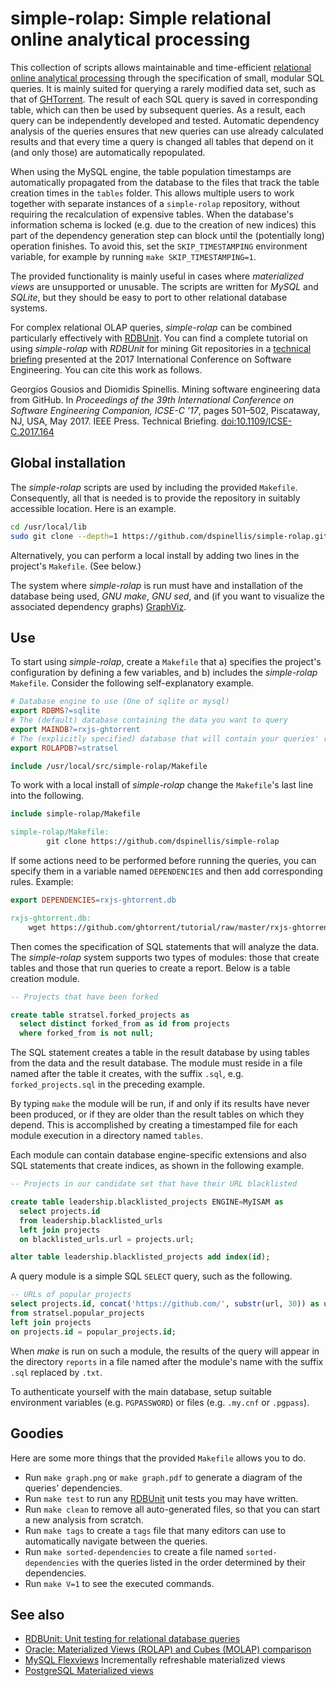 # simple-rolap: Simple relational online analytical processing

This collection of scripts allows maintainable and time-efficient
[relational online analytical processing](https://en.wikipedia.org/wiki/Online_analytical_processing#Relational_OLAP_.28ROLAP.29) through the
specification of small, modular SQL queries.
It is mainly suited for querying a rarely modified data set,
such as that of [GHTorrent](http://ghtorrent.org/).
The result of each SQL query is saved in corresponding table,
which can then be used by subsequent queries.
As a result, each query can be independently developed and tested.
Automatic dependency analysis of the queries ensures that
new queries can use already calculated results and that every
time a query is changed all tables that depend on it (and only those)
are automatically repopulated.

When using the MySQL engine, the table population timestamps are
automatically propagated from the database to the files that track
the table creation times in the `tables` folder.
This allows multiple users to work together with separate instances
of a `simple-rolap` repository, without requiring the recalculation
of expensive tables.
When the database's information schema is locked (e.g. due to the creation
of new indices) this part of the dependency generation step can block
until the (potentially long) operation finishes.
To avoid this, set the `SKIP_TIMESTAMPING` environment variable,
for example by running `make SKIP_TIMESTAMPING=1`.

The provided functionality is mainly useful in cases where *materialized views*
are unsupported or unusable.
The scripts are written for *MySQL* and *SQLite*,
but they should be easy to port to other relational database systems.

For complex relational OLAP queries, *simple-rolap* can be combined particularly
effectively with [RDBUnit](https://github.com/dspinellis/rdbunit).
You can find a complete tutorial on using *simple-rolap* with *RDBUnit*
for mining Git repositories in a
[technical briefing](https://www.spinellis.gr/git-mine-briefing/)
presented at the 2017 International Conference on Software Engineering.
You can cite this work as follows.

Georgios Gousios and Diomidis Spinellis. Mining software engineering data from GitHub. In *Proceedings of the 39th International Conference on Software Engineering Companion, ICSE-C '17*, pages 501–502, Piscataway, NJ, USA, May 2017. IEEE Press. Technical Briefing. [doi:10.1109/ICSE-C.2017.164](https://dx.doi.org/10.1109%2FICSE-C.2017.164)

## Global installation
The *simple-rolap* scripts are used by including the provided `Makefile`.
Consequently, all that is needed is to provide the repository in suitably
accessible location.
Here is an example.
```sh
cd /usr/local/lib
sudo git clone --depth=1 https://github.com/dspinellis/simple-rolap.git
```

Alternatively, you can perform a local install by adding two lines in
the project's `Makefile`. (See below.)

The system where *simple-rolap* is run must have and installation of the
database being used, *GNU make*, *GNU sed*,
and (if you want to visualize the associated dependency graphs)
[GraphViz](http://graphviz.org/).

## Use

To start using *simple-rolap*, create a `Makefile` that
a) specifies the project's configuration by defining a few variables,
and b) includes the *simple-rolap* `Makefile`.
Consider the following self-explanatory example.
```Makefile
# Database engine to use (One of sqlite or mysql)
export RDBMS?=sqlite
# The (default) database containing the data you want to query
export MAINDB?=rxjs-ghtorrent
# The (explicitly specified) database that will contain your queries' results
export ROLAPDB?=stratsel

include /usr/local/src/simple-rolap/Makefile
```

To work with a local install of *simple-rolap* change the `Makefile`'s
last line into the following.
```Makefile
include simple-rolap/Makefile

simple-rolap/Makefile:
        git clone https://github.com/dspinellis/simple-rolap
```

If some actions need to be performed before running the queries,
you can specify them in a variable named `DEPENDENCIES` and then
add corresponding rules.
Example:
```Makefile
export DEPENDENCIES=rxjs-ghtorrent.db

rxjs-ghtorrent.db:
	wget https://github.com/ghtorrent/tutorial/raw/master/rxjs-ghtorrent.db
```

Then comes the specification of SQL statements that will analyze the data.
The *simple-rolap* system supports two types of modules:
those that create tables and those that run queries to create a report.
Below is a table creation module.

```sql
-- Projects that have been forked

create table stratsel.forked_projects as
  select distinct forked_from as id from projects
  where forked_from is not null;
```

The SQL statement creates a table in the result database by using tables
from the data and the result database.
The module must reside in a file named after the table it creates,
with the suffix `.sql`, e.g. `forked_projects.sql` in the preceding example.

By typing `make` the module will be run, if and only if its results have never
been produced, or if they are older than the result tables on which they
depend.
This is accomplished by creating a timestamped file for each module
execution in a directory named `tables`.

Each module can contain database engine-specific extensions and also SQL
statements that create indices, as shown in the following example.
```sql
-- Projects in our candidate set that have their URL blacklisted

create table leadership.blacklisted_projects ENGINE=MyISAM as
  select projects.id
  from leadership.blacklisted_urls
  left join projects
  on blacklisted_urls.url = projects.url;

alter table leadership.blacklisted_projects add index(id);
```

A query module is a simple SQL `SELECT` query, such as the following.
```sql
-- URLs of popular projects
select projects.id, concat('https://github.com/', substr(url, 30)) as url
from stratsel.popular_projects
left join projects
on projects.id = popular_projects.id;
```

When *make* is run on such a module, the results of the query will
appear in the directory `reports` in a file named after the module's name
with the suffix `.sql` replaced by `.txt`.

To authenticate yourself with the main database, setup suitable
environment variables (e.g. `PGPASSWORD`) or files (e.g. `.my.cnf`
or `.pgpass`).

## Goodies
Here are some more things that the provided `Makefile` allows you to do.

* Run `make graph.png` or `make graph.pdf` to generate a diagram of the
queries' dependencies.
* Run `make test` to run any [RDBUnit](https://github.com/dspinellis/rdbunit)
unit tests you may have written.
* Run `make clean` to remove all auto-generated files, so that you can
start a new analysis from scratch.
* Run `make tags` to create a `tags` file that many editors can use
to automatically navigate between the queries.
* Run `make sorted-dependencies` to create a file named `sorted-dependencies`
with the queries listed in the order determined by their dependencies.
* Run `make V=1` to see the executed commands.

## See also
* [RDBUnit: Unit testing for relational database queries](https://github.com/dspinellis/rdbunit)
* [Oracle: Materialized Views (ROLAP) and Cubes (MOLAP) comparison](http://gerardnico.com/wiki/database/oracle/pre_compute_operations)
* [MySQL Flexviews](https://github.com/greenlion/swanhart-tools) Incrementally refreshable materialized views
* [PostgreSQL Materialized views](https://wiki.postgresql.org/wiki/Materialized_Views)
